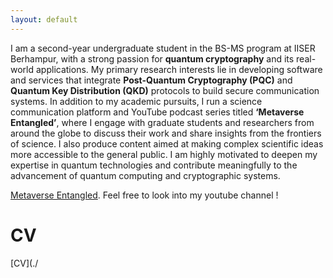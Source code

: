 ```yaml
---
layout: default
---
```


I am a second-year undergraduate student in the BS-MS program at IISER Berhampur, with a strong passion
for **quantum cryptography** and its real-world applications. My primary research interests lie in developing
software and services that integrate **Post-Quantum Cryptography (PQC)** and **Quantum Key Distribution
(QKD)** protocols to build secure communication systems.
In addition to my academic pursuits, I run a science communication platform and YouTube podcast series titled
**‘Metaverse Entangled’**, where I engage with graduate students and researchers from around the globe to
discuss their work and share insights from the frontiers of science. I also produce content aimed at making
complex scientific ideas more accessible to the general public.
I am highly motivated to deepen my expertise in quantum technologies and contribute meaningfully to the
advancement of quantum computing and cryptographic systems.

[Metaverse Entangled](./https://www.youtube.com/@MetaverseEntangled).
Feel free to look into my youtube channel !

# CV 
[CV](./





